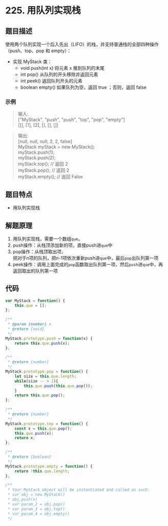 # 225. 用队列实现栈
## 题目描述
使用两个队列实现一个后入先出（LIFO）的栈，并支持普通栈的全部四种操作（push、top、pop 和 empty）：

* 实现 MyStack 类：
  * void push(int x) 将元素 x 推到队列的末尾
  * int pop() 从队列的开头移除并返回元素
  * int peek() 返回队列开头的元素
  * boolean empty() 如果队列为空，返回 true ；否则，返回 false

### 示例
>输入:<br>
["MyStack", "push", "push", "top", "pop", "empty"]<br>
[[], [1], [2], [], [], []]

>输出:<br>
[null, null, null, 2, 2, false]<br>
MyStack myStack = new MyStack();<br>
myStack.push(1);<br>
myStack.push(2);<br>
myStack.top(); // 返回 2<br>
myStack.pop(); // 返回 2<br>
myStack.empty(); // 返回 False<br>

## 题目特点
* 用队列实现栈

## 解题原理
1. 用队列实现栈，需要一个数组`que`。
2. push操作：从栈顶添加新的项，直接push进`que`中
3. pop操作：从栈顶取出项，<br>
把对于n项的队列，把n-1项依次重新push进`que`中，最后`pop`出队列第一项
4. peek操作：调用上面完成的`pop`函数取出队列第一项，然后`push`进`que`中，再返回取出的队列第一项

## 代码

```javascript
var MyStack = function() {
    this.que = [];
};

/** 
 * @param {number} x
 * @return {void}
 */
MyStack.prototype.push = function(x) {
    return this.que.push(x);
};

/**
 * @return {number}
 */
MyStack.prototype.pop = function() {
    let size = this.que.length;
    while(size -- > 1){
        this.que.push(this.que.pop());
    }
    return this.que.pop();
};

/**
 * @return {number}
 */
MyStack.prototype.top = function() {
    const x = this.que.pop();
    this.que.push(x);
    return x;
};

/**
 * @return {boolean}
 */
MyStack.prototype.empty = function() {
    return !this.que.length;
};

/**
 * Your MyStack object will be instantiated and called as such:
 * var obj = new MyStack()
 * obj.push(x)
 * var param_2 = obj.pop()
 * var param_3 = obj.top()
 * var param_4 = obj.empty()
 */
```